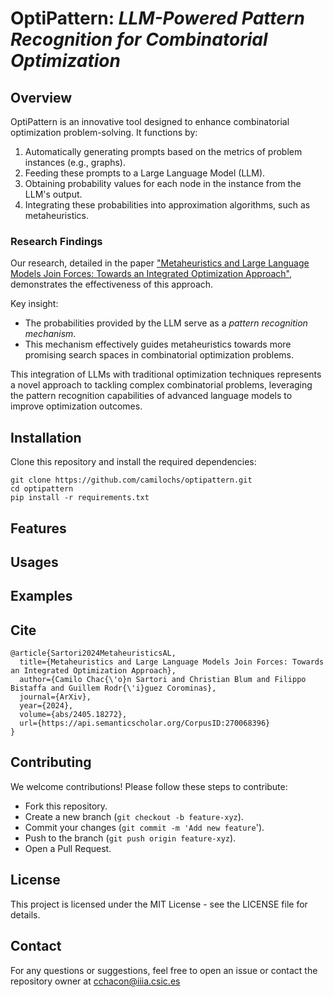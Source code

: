 # OptiPattern: *LLM-Powered Pattern Recognition for Combinatorial Optimization*
## Overview
OptiPattern is an innovative tool designed to enhance combinatorial optimization problem-solving. It functions by:

1. Automatically generating prompts based on the metrics of problem instances (e.g., graphs).
2. Feeding these prompts to a Large Language Model (LLM).
3. Obtaining probability values for each node in the instance from the LLM's output.
4. Integrating these probabilities into approximation algorithms, such as metaheuristics.

### Research Findings

Our research, detailed in the paper ["Metaheuristics and Large Language Models Join Forces: Towards an Integrated Optimization Approach"](https://arxiv.org/abs/2405.18272), demonstrates the effectiveness of this approach. 

Key insight:
- The probabilities provided by the LLM serve as a *pattern recognition mechanism*.
- This mechanism effectively guides metaheuristics towards more promising search spaces in combinatorial optimization problems.

This integration of LLMs with traditional optimization techniques represents a novel approach to tackling complex combinatorial problems, leveraging the pattern recognition capabilities of advanced language models to improve optimization outcomes.

## Installation

Clone this repository and install the required dependencies:
```
git clone https://github.com/camilochs/optipattern.git
cd optipattern
pip install -r requirements.txt
```

## Features 

## Usages

## Examples


## Cite
```
@article{Sartori2024MetaheuristicsAL,
  title={Metaheuristics and Large Language Models Join Forces: Towards an Integrated Optimization Approach},
  author={Camilo Chac{\'o}n Sartori and Christian Blum and Filippo Bistaffa and Guillem Rodr{\'i}guez Corominas},
  journal={ArXiv},
  year={2024},
  volume={abs/2405.18272},
  url={https://api.semanticscholar.org/CorpusID:270068396}
}
```

## Contributing
We welcome contributions! Please follow these steps to contribute:

- Fork this repository.
- Create a new branch (`git checkout -b feature-xyz`).
- Commit your changes (`git commit -m 'Add new feature`').
- Push to the branch (`git push origin feature-xyz`).
- Open a Pull Request.

## License
This project is licensed under the MIT License - see the LICENSE file for details.

## Contact
For any questions or suggestions, feel free to open an issue or contact the repository owner at cchacon@iiia.csic.es

